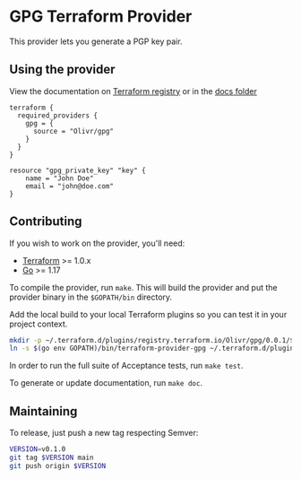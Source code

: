 # GPG Terraform Provider

This provider lets you generate a PGP key pair.

## Using the provider

View the documentation on [Terraform registry](https://registry.terraform.io/providers/Olivr/gpg/latest/docs) or in the [docs folder](docs)

```hcl
terraform {
  required_providers {
    gpg = {
      source = "Olivr/gpg"
    }
  }
}

resource "gpg_private_key" "key" {
    name = "John Doe"
    email = "john@doe.com"
}
```

## Contributing

If you wish to work on the provider, you'll need:

- [Terraform](https://www.terraform.io/downloads.html) >= 1.0.x
- [Go](https://golang.org/doc/install) >= 1.17

To compile the provider, run `make`. This will build the provider and put the provider binary in the `$GOPATH/bin` directory.

Add the local build to your local Terraform plugins so you can test it in your project context.

```sh
mkdir -p ~/.terraform.d/plugins/registry.terraform.io/Olivr/gpg/0.0.1/$(go env GOOS)_$(go env GOARCH)
ln -s $(go env GOPATH)/bin/terraform-provider-gpg ~/.terraform.d/plugins/registry.terraform.io/Olivr/gpg/0.0.1/$(go env GOOS)_$(go env GOARCH)/terraform-provider-gpg
```

In order to run the full suite of Acceptance tests, run `make test`.

To generate or update documentation, run `make doc`.

## Maintaining

To release, just push a new tag respecting Semver:

```sh
VERSION=v0.1.0
git tag $VERSION main
git push origin $VERSION
```
